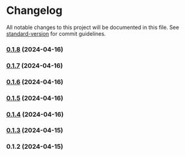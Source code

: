 # Changelog

All notable changes to this project will be documented in this file. See [standard-version](https://github.com/conventional-changelog/standard-version) for commit guidelines.

### [0.1.8](https://github.com/ulcheyev/react-maintenance-planner/compare/v0.1.7...v0.1.8) (2024-04-16)

### [0.1.7](https://github.com/ulcheyev/react-maintenance-planner/compare/v0.1.6...v0.1.7) (2024-04-16)

### [0.1.6](https://github.com/ulcheyev/react-maintenance-planner/compare/v0.1.5...v0.1.6) (2024-04-16)

### [0.1.5](https://github.com/ulcheyev/react-maintenance-planner/compare/v0.1.4...v0.1.5) (2024-04-16)

### [0.1.4](https://github.com/ulcheyev/react-maintenance-planner/compare/v0.1.3...v0.1.4) (2024-04-16)

### [0.1.3](https://github.com/ulcheyev/react-maintenance-planner/compare/v0.1.2...v0.1.3) (2024-04-15)

### 0.1.2 (2024-04-15)
